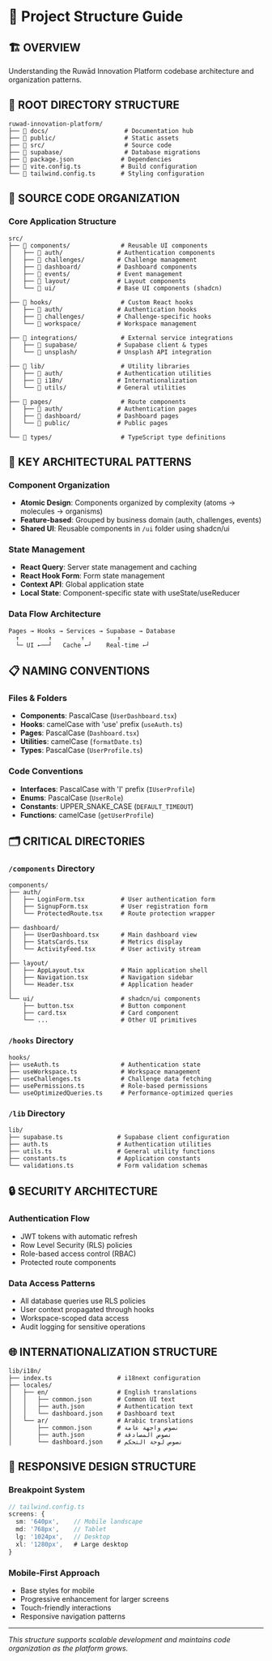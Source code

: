 # 📁 Project Structure Guide

## 🏗️ **OVERVIEW**
Understanding the Ruwād Innovation Platform codebase architecture and organization patterns.

## 📂 **ROOT DIRECTORY STRUCTURE**

```
ruwad-innovation-platform/
├── 📁 docs/                     # Documentation hub
├── 📁 public/                   # Static assets
├── 📁 src/                      # Source code
├── 📁 supabase/                 # Database migrations
├── 📄 package.json             # Dependencies
├── 📄 vite.config.ts           # Build configuration
└── 📄 tailwind.config.ts       # Styling configuration
```

## 🎯 **SOURCE CODE ORGANIZATION**

### **Core Application Structure**
```
src/
├── 📁 components/              # Reusable UI components
│   ├── 📁 auth/               # Authentication components
│   ├── 📁 challenges/         # Challenge management
│   ├── 📁 dashboard/          # Dashboard components
│   ├── 📁 events/             # Event management
│   ├── 📁 layout/             # Layout components
│   └── 📁 ui/                 # Base UI components (shadcn)
│
├── 📁 hooks/                   # Custom React hooks
│   ├── 📁 auth/               # Authentication hooks
│   ├── 📁 challenges/         # Challenge-specific hooks
│   └── 📁 workspace/          # Workspace management
│
├── 📁 integrations/            # External service integrations
│   ├── 📁 supabase/           # Supabase client & types
│   └── 📁 unsplash/           # Unsplash API integration
│
├── 📁 lib/                     # Utility libraries
│   ├── 📁 auth/               # Authentication utilities
│   ├── 📁 i18n/               # Internationalization
│   └── 📁 utils/              # General utilities
│
├── 📁 pages/                   # Route components
│   ├── 📁 auth/               # Authentication pages
│   ├── 📁 dashboard/          # Dashboard pages
│   └── 📁 public/             # Public pages
│
└── 📁 types/                   # TypeScript type definitions
```

## 🔧 **KEY ARCHITECTURAL PATTERNS**

### **Component Organization**
- **Atomic Design**: Components organized by complexity (atoms → molecules → organisms)
- **Feature-based**: Grouped by business domain (auth, challenges, events)
- **Shared UI**: Reusable components in `/ui` folder using shadcn/ui

### **State Management**
- **React Query**: Server state management and caching
- **React Hook Form**: Form state management
- **Context API**: Global application state
- **Local State**: Component-specific state with useState/useReducer

### **Data Flow Architecture**
```
Pages → Hooks → Services → Supabase → Database
  ↑        ↑        ↑         ↑
  └─ UI ←──┘   Cache ←┘    Real-time ←┘
```

## 📋 **NAMING CONVENTIONS**

### **Files & Folders**
- **Components**: PascalCase (`UserDashboard.tsx`)
- **Hooks**: camelCase with 'use' prefix (`useAuth.ts`)
- **Pages**: PascalCase (`Dashboard.tsx`)
- **Utilities**: camelCase (`formatDate.ts`)
- **Types**: PascalCase (`UserProfile.ts`)

### **Code Conventions**
- **Interfaces**: PascalCase with 'I' prefix (`IUserProfile`)
- **Enums**: PascalCase (`UserRole`)
- **Constants**: UPPER_SNAKE_CASE (`DEFAULT_TIMEOUT`)
- **Functions**: camelCase (`getUserProfile`)

## 🗂️ **CRITICAL DIRECTORIES**

### **`/components` Directory**
```
components/
├── auth/
│   ├── LoginForm.tsx          # User authentication form
│   ├── SignupForm.tsx         # User registration form
│   └── ProtectedRoute.tsx     # Route protection wrapper
│
├── dashboard/
│   ├── UserDashboard.tsx      # Main dashboard view
│   ├── StatsCards.tsx         # Metrics display
│   └── ActivityFeed.tsx       # User activity stream
│
├── layout/
│   ├── AppLayout.tsx          # Main application shell
│   ├── Navigation.tsx         # Navigation sidebar
│   └── Header.tsx             # Application header
│
└── ui/                        # shadcn/ui components
    ├── button.tsx             # Button component
    ├── card.tsx               # Card component
    └── ...                    # Other UI primitives
```

### **`/hooks` Directory**
```
hooks/
├── useAuth.ts                 # Authentication state
├── useWorkspace.ts            # Workspace management
├── useChallenges.ts           # Challenge data fetching
├── usePermissions.ts          # Role-based permissions
└── useOptimizedQueries.ts     # Performance-optimized queries
```

### **`/lib` Directory**
```
lib/
├── supabase.ts               # Supabase client configuration
├── auth.ts                   # Authentication utilities
├── utils.ts                  # General utility functions
├── constants.ts              # Application constants
└── validations.ts            # Form validation schemas
```

## 🔒 **SECURITY ARCHITECTURE**

### **Authentication Flow**
- JWT tokens with automatic refresh
- Row Level Security (RLS) policies
- Role-based access control (RBAC)
- Protected route components

### **Data Access Patterns**
- All database queries use RLS policies
- User context propagated through hooks
- Workspace-scoped data access
- Audit logging for sensitive operations

## 🌐 **INTERNATIONALIZATION STRUCTURE**

```
lib/i18n/
├── index.ts                  # i18next configuration
├── locales/
│   ├── en/                   # English translations
│   │   ├── common.json       # Common UI text
│   │   ├── auth.json         # Authentication text
│   │   └── dashboard.json    # Dashboard text
│   └── ar/                   # Arabic translations
│       ├── common.json       # نصوص واجهة عامة
│       ├── auth.json         # نصوص المصادقة
│       └── dashboard.json    # نصوص لوحة التحكم
```

## 📱 **RESPONSIVE DESIGN STRUCTURE**

### **Breakpoint System**
```typescript
// tailwind.config.ts
screens: {
  sm: '640px',    // Mobile landscape
  md: '768px',    // Tablet
  lg: '1024px',   // Desktop
  xl: '1280px',   # Large desktop
}
```

### **Mobile-First Approach**
- Base styles for mobile
- Progressive enhancement for larger screens
- Touch-friendly interactions
- Responsive navigation patterns

---

*This structure supports scalable development and maintains code organization as the platform grows.*